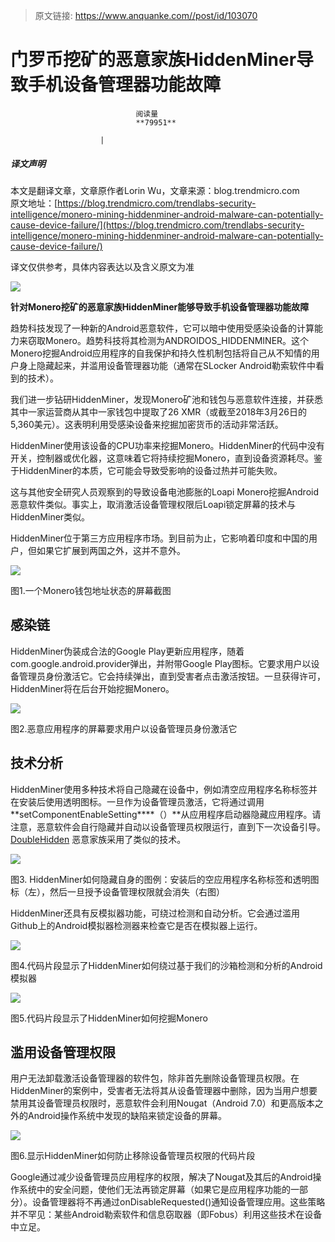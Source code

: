 > 原文链接: https://www.anquanke.com//post/id/103070 


# 门罗币挖矿的恶意家族HiddenMiner导致手机设备管理器功能故障


                                阅读量   
                                **79951**
                            
                        |
                        
                                                                                    



##### 译文声明

本文是翻译文章，文章原作者Lorin Wu，文章来源：blog.trendmicro.com
                                <br>原文地址：[https://blog.trendmicro.com/trendlabs-security-intelligence/monero-mining-hiddenminer-android-malware-can-potentially-cause-device-failure/](https://blog.trendmicro.com/trendlabs-security-intelligence/monero-mining-hiddenminer-android-malware-can-potentially-cause-device-failure/)

译文仅供参考，具体内容表达以及含义原文为准

[![](https://p2.ssl.qhimg.com/t01a319f9b4e07f79e7.jpg)](https://p2.ssl.qhimg.com/t01a319f9b4e07f79e7.jpg)



**针对Monero****挖矿的恶意家族HiddenMiner****能够导致手机设备管理器功能故障**

趋势科技发现了一种新的Android恶意软件，它可以暗中使用受感染设备的计算能力来窃取Monero。趋势科技将其检测为ANDROIDOS_HIDDENMINER。这个Monero挖掘Android应用程序的自我保护和持久性机制包括将自己从不知情的用户身上隐藏起来，并滥用设备管理器功能（通常在SLocker Android勒索软件中看到的技术）。

我们进一步钻研HiddenMiner，发现Monero矿池和钱包与恶意软件连接，并获悉其中一家运营商从其中一家钱包中提取了26 XMR（或截至2018年3月26日的5,360美元）。这表明利用受感染设备来挖掘加密货币的活动非常活跃。

HiddenMiner使用该设备的CPU功率来挖掘Monero。HiddenMiner的代码中没有开关，控制器或优化器，这意味着它将持续挖掘Monero，直到设备资源耗尽。鉴于HiddenMiner的本质，它可能会导致受影响的设备过热并可能失败。

这与其他安全研究人员观察到的导致设备电池膨胀的Loapi Monero挖掘Android恶意软件类似。事实上，取消激活设备管理权限后Loapi锁定屏幕的技术与HiddenMiner类似。

HiddenMiner位于第三方应用程序市场。到目前为止，它影响着印度和中国的用户，但如果它扩展到两国之外，这并不意外。

[![](https://p2.ssl.qhimg.com/t0159f291ef242faf8e.png)](https://p2.ssl.qhimg.com/t0159f291ef242faf8e.png)

图1.一个Monero钱包地址状态的屏幕截图



## 感染链

HiddenMiner伪装成合法的Google Play更新应用程序，随着 com.google.android.provider弹出，并附带Google Play图标。它要求用户以设备管理员身份激活它。它会持续弹出，直到受害者点击激活按钮。一旦获得许可，HiddenMiner将在后台开始挖掘Monero。

[![](https://p1.ssl.qhimg.com/t010b386d7e2fd773ab.png)](https://p1.ssl.qhimg.com/t010b386d7e2fd773ab.png)

图2.恶意应用程序的屏幕要求用户以设备管理员身份激活它



## 技术分析

HiddenMiner使用多种技术将自己隐藏在设备中，例如清空应用程序名称标签并在安装后使用透明图标。一旦作为设备管理员激活，它将通过调用**setComponentEnableSetting****（）**从应用程序启动器隐藏应用程序。请注意，恶意软件会自行隐藏并自动以设备管理员权限运行，直到下一次设备引导。[DoubleHidden](https://www.symantec.com/blogs/threat-intelligence/doublehidden-android-malware-google-play) 恶意家族采用了类似的技术。

[![](https://p1.ssl.qhimg.com/t0138340543d77adf93.png)](https://p1.ssl.qhimg.com/t0138340543d77adf93.png)

图3. HiddenMiner如何隐藏自身的图例：安装后的空应用程序名称标签和透明图标（左），然后一旦授予设备管理权限就会消失（右图）

HiddenMiner还具有反模拟器功能，可绕过检测和自动分析。它会通过滥用Github上的Android模拟器检测器来检查它是否在模拟器上运行。

[![](https://p1.ssl.qhimg.com/t013f879d0e6570f33c.png)](https://p1.ssl.qhimg.com/t013f879d0e6570f33c.png)

图4.代码片段显示了HiddenMiner如何绕过基于我们的沙箱检测和分析的Android模拟器

[![](https://p3.ssl.qhimg.com/t016dd674e528ce8737.png)](https://p3.ssl.qhimg.com/t016dd674e528ce8737.png)

图5.代码片段显示了HiddenMiner如何挖掘Monero



## 滥用设备管理权限

用户无法卸载激活设备管理器的软件包，除非首先删除设备管理员权限。在HiddenMiner的案例中，受害者无法将其从设备管理器中删除，因为当用户想要禁用其设备管理员权限时，恶意软件会利用Nougat（Android 7.0）和更高版本之外的Android操作系统中发现的缺陷来锁定设备的屏幕。

[![](https://p0.ssl.qhimg.com/t01dad4e29596208cbd.png)](https://p0.ssl.qhimg.com/t01dad4e29596208cbd.png)

图6.显示HiddenMiner如何防止移除设备管理员权限的代码片段

Google通过减少设备管理员应用程序的权限，解决了Nougat及其后的Android操作系统中的安全问题，使他们无法再锁定屏幕（如果它是应用程序功能的一部分）。设备管理器将不再通过onDisableRequested()通知设备管理应用。这些策略并不罕见：某些Android勒索软件和信息窃取器（即Fobus）利用这些技术在设备中立足。
